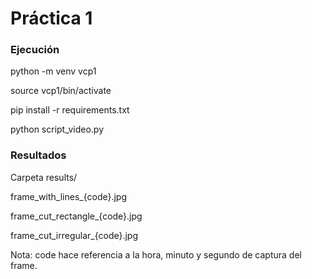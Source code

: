 # Práctica 1
### Ejecución
python -m venv vcp1

source vcp1/bin/activate

pip install -r requirements.txt

python script_video.py

### Resultados
Carpeta results/

frame_with_lines_{code}.jpg

frame_cut_rectangle_{code}.jpg

frame_cut_irregular_{code}.jpg

Nota: code hace referencia a la hora, minuto y segundo de captura del frame.